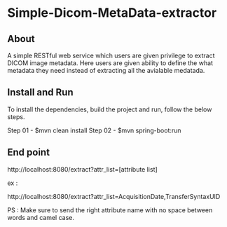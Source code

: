 # Simple-Dicom-MetaData-extractor

## About

A simple RESTful web service which users are given privilege to extract DICOM image metadata. Here users are given ability to define the what metadata they need instead of extracting all the avialable medatada.

## Install and Run

To install the dependencies, build the project and run, follow the below steps.

Step 01 - $mvn clean install
Step 02 - $mvn spring-boot:run

## End point

http://localhost:8080/extract?attr_list=[attribute list]

ex :

  http://localhost:8080/extract?attr_list=AcquisitionDate,TransferSyntaxUID

PS : Make sure to send the right attribute name with no space between words and camel case.
